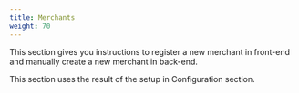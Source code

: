 ```yaml
---
title: Merchants
weight: 70
---
```

This section gives you instructions to register a new merchant in front-end and manually create a new merchant in back-end.

This section uses the result of the setup in Configuration section.
